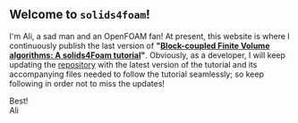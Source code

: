 ## Welcome to `solids4foam`!

I'm Ali, a sad man and an OpenFOAM fan! At present, this website is where I continuously publish the last version of **"[Block-coupled Finite Volume algorithms: A solids4Foam tutorial](https://github.com/alishayegh/infiniFoam/blob/4b0c407fccf4d805dc1b8b93e401aa8f711cfac5/Block-coupled-FV-algoritms-a-solids4foam-tutorial.pdf)"**. Obviously, as a developer, I will keep updating the [repository](https://github.com/alishayegh/A-solids4foam-Tutorial) with the latest version of the tutorial and its accompanying files needed to follow the tutorial seamlessly; so keep following in order not to miss the updates!  

Best!  
Ali

<!-- %### Markdown

Markdown is a lightweight and easy-to-use syntax for styling your writing. It includes conventions for

```markdown
Syntax highlighted code block

# Header 1
## Header 2
### Header 3

- Bulleted
- List

1. Numbered
2. List

**Bold** and _Italic_ and `Code` text

[Link](url) and ![Image](src)
```

For more details see [GitHub Flavored Markdown](https://guides.github.com/features/mastering-markdown/).

### Jekyll Themes

Your Pages site will use the layout and styles from the Jekyll theme you have selected in your [repository settings](https://github.com/alishayegh/infiniFoam/settings). The name of this theme is saved in the Jekyll `_config.yml` configuration file.

### Support or Contact

Having trouble with Pages? Check out our [documentation](https://docs.github.com/categories/github-pages-basics/) or [contact support](https://support.github.com/contact) and we’ll help you sort it out. -->
